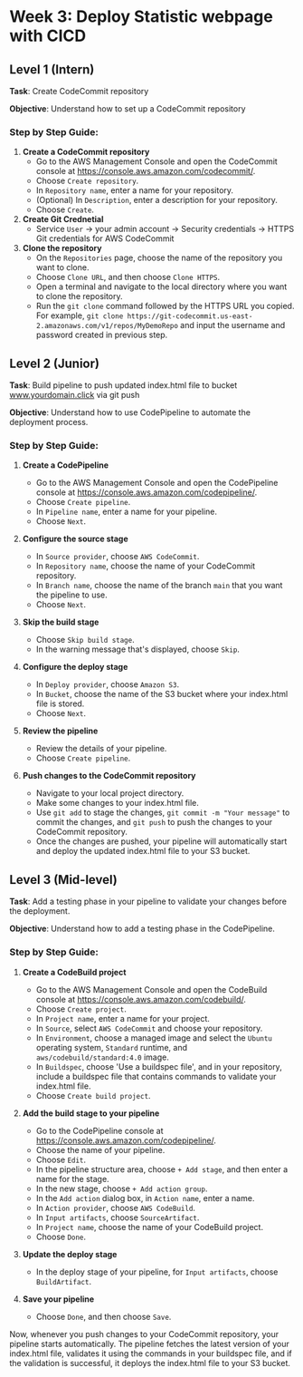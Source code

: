 # Week 3: Deploy Statistic webpage with CICD

## Level 1 (Intern)
**Task**: Create CodeCommit repository

**Objective**: Understand how to set up a CodeCommit repository

### Step by Step Guide:

1. **Create a CodeCommit repository**
    - Go to the AWS Management Console and open the CodeCommit console at https://console.aws.amazon.com/codecommit/.
    - Choose `Create repository`.
    - In `Repository name`, enter a name for your repository.
    - (Optional) In `Description`, enter a description for your repository.
    - Choose `Create`.
2. **Create Git Crednetial**
    - Service `User` -> your admin account -> Security credentials -> HTTPS Git credentials for AWS CodeCommit 
3. **Clone the repository**
    - On the `Repositories` page, choose the name of the repository you want to clone.
    - Choose `Clone URL`, and then choose `Clone HTTPS`.
    - Open a terminal and navigate to the local directory where you want to clone the repository.
    - Run the `git clone` command followed by the HTTPS URL you copied. For example, `git clone https://git-codecommit.us-east-2.amazonaws.com/v1/repos/MyDemoRepo` and input the username and password created in previous step.

## Level 2 (Junior)
**Task**: Build pipeline to push updated index.html file to bucket www.yourdomain.click via git push

**Objective**: Understand how to use CodePipeline to automate the deployment process.

### Step by Step Guide:

1. **Create a CodePipeline**
    - Go to the AWS Management Console and open the CodePipeline console at https://console.aws.amazon.com/codepipeline/.
    - Choose `Create pipeline`.
    - In `Pipeline name`, enter a name for your pipeline.
    - Choose `Next`.

2. **Configure the source stage**
    - In `Source provider`, choose `AWS CodeCommit`.
    - In `Repository name`, choose the name of your CodeCommit repository.
    - In `Branch name`, choose the name of the branch `main` that you want the pipeline to use.
    - Choose `Next`.

3. **Skip the build stage**
    - Choose `Skip build stage`.
    - In the warning message that's displayed, choose `Skip`.

4. **Configure the deploy stage**
    - In `Deploy provider`, choose `Amazon S3`.
    - In `Bucket`, choose the name of the S3 bucket where your index.html file is stored.
    - Choose `Next`.

5. **Review the pipeline**
    - Review the details of your pipeline.
    - Choose `Create pipeline`.

6. **Push changes to the CodeCommit repository**
    - Navigate to your local project directory.
    - Make some changes to your index.html file.
    - Use `git add` to stage the changes, `git commit -m "Your message"` to commit the changes, and `git push` to push the changes to your CodeCommit repository.
    - Once the changes are pushed, your pipeline will automatically start and deploy the updated index.html file to your S3 bucket.

## Level 3 (Mid-level)
**Task**: Add a testing phase in your pipeline to validate your changes before the deployment.

**Objective**: Understand how to add a testing phase in the CodePipeline.

### Step by Step Guide:

1. **Create a CodeBuild project**
    - Go to the AWS Management Console and open the CodeBuild console at https://console.aws.amazon.com/codebuild/.
    - Choose `Create project`.
    - In `Project name`, enter a name for your project.
    - In `Source`, select `AWS CodeCommit` and choose your repository.
    - In `Environment`, choose a managed image and select the `Ubuntu` operating system, `Standard` runtime, and `aws/codebuild/standard:4.0` image.
    - In `Buildspec`, choose 'Use a buildspec file', and in your repository, include a buildspec file that contains commands to validate your index.html file.
    - Choose `Create build project`.

2. **Add the build stage to your pipeline**
    - Go to the CodePipeline console at https://console.aws.amazon.com/codepipeline/.
    - Choose the name of your pipeline.
    - Choose `Edit`.
    - In the pipeline structure area, choose `+ Add stage`, and then enter a name for the stage.
    - In the new stage, choose `+ Add action group`.
    - In the `Add action` dialog box, in `Action name`, enter a name.
    - In `Action provider`, choose `AWS CodeBuild`.
    - In `Input artifacts`, choose `SourceArtifact`.
    - In `Project name`, choose the name of your CodeBuild project.
    - Choose `Done`.

3. **Update the deploy stage**
    - In the deploy stage of your pipeline, for `Input artifacts`, choose `BuildArtifact`.

4. **Save your pipeline**
    - Choose `Done`, and then choose `Save`.

Now, whenever you push changes to your CodeCommit repository, your pipeline starts automatically. The pipeline fetches the latest version of your index.html file, validates it using the commands in your buildspec file, and if the validation is successful, it deploys the index.html file to your S3 bucket.